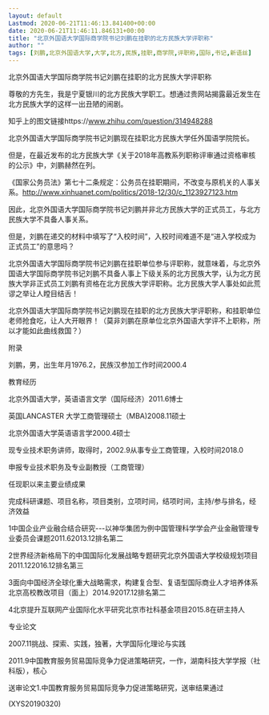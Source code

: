 ```yaml
---
layout: default
Lastmod: 2020-06-21T11:46:13.841400+00:00
date: 2020-06-21T11:46:11.846131+00:00
title: "北京外国语大学国际商学院书记刘鹏在挂职的北方民族大学评职称"
author: ""
tags: [刘鹏,北京外国语大学,大学,北方,民族,挂职,商学院,评职称,国际,书记,新语丝]
---
```


北京外国语大学国际商学院书记刘鹏在挂职的北方民族大学评职称

尊敬的方先生，我是宁夏银川的北方民族大学职工。想通过贵网站揭露最近发生在北方民族大学的这样一出丑陋的闹剧。

知乎上的图文链接https://www.zhihu.com/question/314948288

北京外国语大学国际商学院书记刘鹏现在挂职北方民族大学任外国语学院院长。

但是，在最近发布的北方民族大学《关于2018年高教系列职称评审通过资格审核的公示》中，刘鹏赫然在列。

《国家公务员法》第七十二条规定：公务员在挂职期间，不改变与原机关的人事关系。http://www.xinhuanet.com/politics/2018-12/30/c_1123927123.htm

因此，北京外国语大学国际商学院书记刘鹏并非北方民族大学的正式员工，与北方民族大学不具备人事关系。

但是，刘鹏在递交的材料中填写了“入校时间”，入校时间难道不是“进入学校成为正式员工”的意思吗？

北京外国语大学国际商学院书记刘鹏在挂职单位参与评职称，就意味着，与北京外国语大学国际商学院书记刘鹏不具备人事上下级关系的北方民族大学，认为北方民族大学非正式员工刘鹏有资格在北方民族大学评职称。北方民族大学人事处如此荒谬之举让人瞠目结舌！

北京外国语大学国际商学院书记刘鹏现在挂职的北方民族大学评职称，和挂职单位老师抢食吃，让人大开眼界！（莫非刘鹏在原单位北京外国语大学评不上职称，所以才能如此曲线救国？）

附录

刘鹏，男，出生年月1976.2，民族汉参加工作时间2000.4

教育经历

北京外国语大学，英语语言文学（国际经济）2011.6博士

英国LANCASTER 大学工商管理硕士（MBA)2008.11硕士

北京外国语大学英语语言学2000.4硕士

现专业技术职务讲师，取得时，2002.9从事专业工商管理，入校时间2018.0

申报专业技术职务及专业副教授（工商管理）

任现职以来主要业绩成果

完成科研课题、项目名称，项目类别，立项时间，结项时间，主持/参与排名，经济效益

1中国企业产业融合结合研究---以神华集团为例中国管理科学学会产业金融管理专业委员会课题2011.62013.12排名第二

2世界经济新格局下的中国国际化发展战略专题研究北京外国语大学校级规划项目2011.122016.12排名第三

3面向中国经济全球化重大战略需求，构建复合型、复语型国际商业人才培养体系北京高校教改项目（面上）2014.92017.12排名第二

4北京提升互联网产业国际化水平研究北京市社科基金项目2015.8在研主持人

专业论文

2007.11挑战、探索、实践，独著，大学国际化理论与实践

2011.9中国教育服务贸易国际竞争力促进策略研究，一作，湖南科技大学学报（社科版），核心

送审论文1.中国教育服务贸易国际竞争力促进策略研究，送审结果通过

(XYS20190320)

